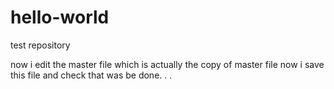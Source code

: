 # hello-world
test repository 

now i edit the master file which is actually the copy of master file 
now i save this file and check that was be done. . . 
